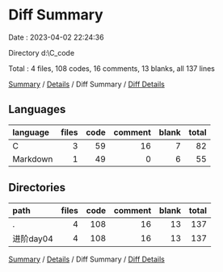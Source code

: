 # Diff Summary

Date : 2023-04-02 22:24:36

Directory d:\\C_code

Total : 4 files,  108 codes, 16 comments, 13 blanks, all 137 lines

[Summary](results.md) / [Details](details.md) / Diff Summary / [Diff Details](diff-details.md)

## Languages
| language | files | code | comment | blank | total |
| :--- | ---: | ---: | ---: | ---: | ---: |
| C | 3 | 59 | 16 | 7 | 82 |
| Markdown | 1 | 49 | 0 | 6 | 55 |

## Directories
| path | files | code | comment | blank | total |
| :--- | ---: | ---: | ---: | ---: | ---: |
| . | 4 | 108 | 16 | 13 | 137 |
| 进阶day04 | 4 | 108 | 16 | 13 | 137 |

[Summary](results.md) / [Details](details.md) / Diff Summary / [Diff Details](diff-details.md)